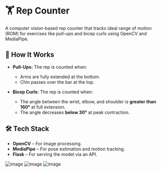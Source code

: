 # 🏋️ Rep Counter  

A computer vision-based rep counter that tracks ideal range of motion (ROM) for exercises like pull-ups and bicep curls using OpenCV and MediaPipe.  

## 📌 How It Works  

- **Pull-Ups:** The rep is counted when:  
  - Arms are fully extended at the bottom.  
  - Chin passes over the bar at the top.  

- **Bicep Curls:** The rep is counted when:  
  - The angle between the wrist, elbow, and shoulder is **greater than 160°** at full extension.  
  - The angle decreases **below 30°** at peak contraction.  

## 🛠️ Tech Stack  

- **OpenCV** – For image processing.  
- **MediaPipe** – For pose estimation and motion tracking.  
- **Flask** – For serving the model via an API.  

![image](https://github.com/user-attachments/assets/d6c5304c-5828-4374-a529-0e3af5649464)
![image](https://github.com/user-attachments/assets/4117acaa-5d7c-4c59-b342-5a80c9c1b798)
![image](https://github.com/user-attachments/assets/2d679098-4c84-4390-8b54-206fda774d22)
